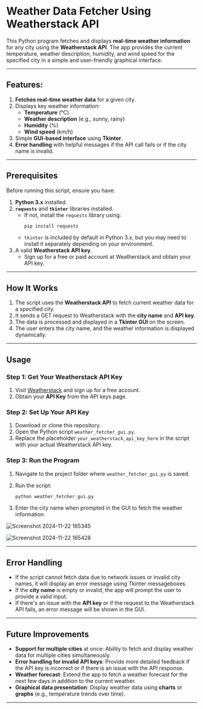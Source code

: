 # Weather Data Fetcher Using Weatherstack API

This Python program fetches and displays **real-time weather information** for any city using the **Weatherstack API**. The app provides the current temperature, weather description, humidity, and wind speed for the specified city in a simple and user-friendly graphical interface.

---

## Features:
1. **Fetches real-time weather data** for a given city.
2. Displays key weather information:
    - **Temperature** (°C)
    - **Weather description** (e.g., sunny, rainy)
    - **Humidity** (%)
    - **Wind speed** (km/h)
3. Simple **GUI-based interface** using **Tkinter**.
4. **Error handling** with helpful messages if the API call fails or if the city name is invalid.

---

## Prerequisites

Before running this script, ensure you have:
1. **Python 3.x** installed.
2. **`requests`** and **`tkinter`** libraries installed. 
    - If not, install the `requests` library using:
      ```bash
      pip install requests
      ```
    - `tkinter` is included by default in Python 3.x, but you may need to install it separately depending on your environment.
3. A valid **Weatherstack API key**. 
    - Sign up for a free or paid account at Weatherstack and obtain your API key.

---

## How It Works

1. The script uses the **Weatherstack API** to fetch current weather data for a specified city.
2. It sends a GET request to Weatherstack with the **city name** and **API key**.
3. The data is processed and displayed in a **Tkinter GUI** on the screen.
4. The user enters the city name, and the weather information is displayed dynamically.

---

## Usage

### Step 1: Get Your Weatherstack API Key
1. Visit [Weatherstack](https://weatherstack.com/) and sign up for a free account.
2. Obtain your **API Key** from the API keys page.

### Step 2: Set Up Your API Key
1. Download or clone this repository.
2. Open the Python script `weather_fetcher_gui.py`.
3. Replace the placeholder `your_weatherstack_api_key_here` in the script with your actual Weatherstack API key.

### Step 3: Run the Program
1. Navigate to the project folder where `weather_fetcher_gui.py` is saved.
2. Run the script:
    ```bash
    python weather_fetcher_gui.py
    ```

3. Enter the city name when prompted in the GUI to fetch the weather information.



![Screenshot 2024-11-22 165345](https://github.com/user-attachments/assets/949fa132-5ac5-4f94-9512-2b6a15d831c1)



![Screenshot 2024-11-22 165428](https://github.com/user-attachments/assets/bd27d4b2-4cf7-4e2b-b967-8fd1ccbb3088)


---

## Error Handling

- If the script cannot fetch data due to network issues or invalid city names, it will display an error message using Tkinter messageboxes.
- If the **city name** is empty or invalid, the app will prompt the user to provide a valid input.
- If there's an issue with the **API key** or if the request to the Weatherstack API fails, an error message will be shown in the GUI.

---

## Future Improvements
- **Support for multiple cities** at once: Ability to fetch and display weather data for multiple cities simultaneously.
- **Error handling for invalid API keys**: Provide more detailed feedback if the API key is incorrect or if there is an issue with the API response.
- **Weather forecast**: Extend the app to fetch a weather forecast for the next few days in addition to the current weather.
- **Graphical data presentation**: Display weather data using **charts** or **graphs** (e.g., temperature trends over time).

---
